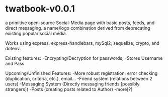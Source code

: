 # twatbook-v0.0.1

a primitive open-source Social-Media page with basic posts, feeds, and direct messaging. a name/logo combination derived from deprecating existing popular social media.

Works using express, express-handlebars, mySql2, sequelize, crypto, and dotenv.

Existing features:
-Encrypting/Decryption for passwords,
-Stores Username and Pass

Upcoming/Unfinished Features:
-More robust registration; error checking (duplication, criteria, etc.), email...
-Friend system (relations between 2 users)
-Messaging System (Directly messaging friends [possibly strangers])
-Posts (creating posts related to Author)
-more[?]
